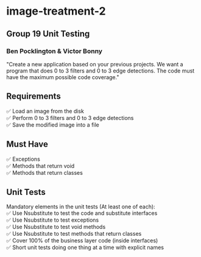 # image-treatment-2

## Group 19 Unit Testing
### Ben Pocklington &amp; Victor Bonny

"Create a new application based on your previous projects. We want a program that does 0 to 3 filters and 0 to 3 edge detections. The code must have the maximum possible code coverage."

## Requirements
✅ Load an image from the disk  
✅ Perform 0 to 3 filters and 0 to 3 edge detections  
✅ Save the modified image into a file  

## Must Have
✅ Exceptions  
✅ Methods that return void  
✅ Methods that return classes   

## Unit Tests
Mandatory elements in the unit tests (At least one of each):  
✅ Use Nsubstitute to test the code and substitute interfaces  
✅ Use Nsubstitute to test exceptions  
✅ Use Nsubstitute to test void methods  
✅ Use Nsubstitute to test methods that return classes  
✅ Cover 100% of the business layer code (inside interfaces)  
✅ Short unit tests doing one thing at a time with explicit names  

